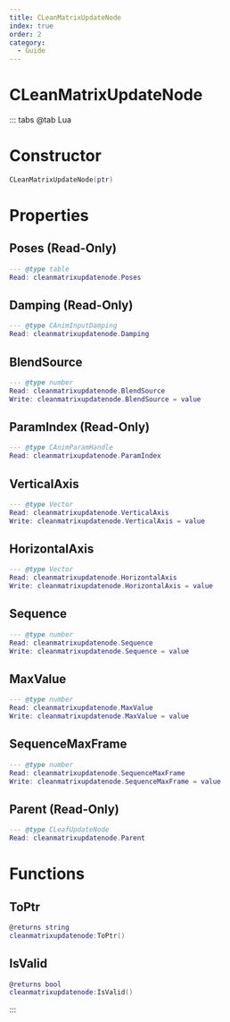 ```yaml
---
title: CLeanMatrixUpdateNode
index: true
order: 2
category:
  - Guide
---
```


# CLeanMatrixUpdateNode

::: tabs
@tab Lua
# Constructor
```lua
CLeanMatrixUpdateNode(ptr)
```
# Properties
## Poses (Read-Only)
```lua
--- @type table
Read: cleanmatrixupdatenode.Poses
```
## Damping (Read-Only)
```lua
--- @type CAnimInputDamping
Read: cleanmatrixupdatenode.Damping
```
## BlendSource 
```lua
--- @type number
Read: cleanmatrixupdatenode.BlendSource
Write: cleanmatrixupdatenode.BlendSource = value
```
## ParamIndex (Read-Only)
```lua
--- @type CAnimParamHandle
Read: cleanmatrixupdatenode.ParamIndex
```
## VerticalAxis 
```lua
--- @type Vector
Read: cleanmatrixupdatenode.VerticalAxis
Write: cleanmatrixupdatenode.VerticalAxis = value
```
## HorizontalAxis 
```lua
--- @type Vector
Read: cleanmatrixupdatenode.HorizontalAxis
Write: cleanmatrixupdatenode.HorizontalAxis = value
```
## Sequence 
```lua
--- @type number
Read: cleanmatrixupdatenode.Sequence
Write: cleanmatrixupdatenode.Sequence = value
```
## MaxValue 
```lua
--- @type number
Read: cleanmatrixupdatenode.MaxValue
Write: cleanmatrixupdatenode.MaxValue = value
```
## SequenceMaxFrame 
```lua
--- @type number
Read: cleanmatrixupdatenode.SequenceMaxFrame
Write: cleanmatrixupdatenode.SequenceMaxFrame = value
```
## Parent (Read-Only)
```lua
--- @type CLeafUpdateNode
Read: cleanmatrixupdatenode.Parent
```
# Functions
## ToPtr
```lua
@returns string
cleanmatrixupdatenode:ToPtr()
```
## IsValid
```lua
@returns bool
cleanmatrixupdatenode:IsValid()
```

:::